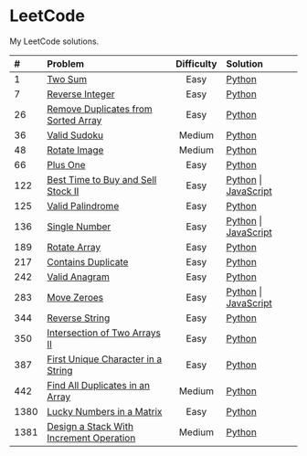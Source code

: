 # LeetCode
My LeetCode solutions.

| # | Problem | Difficulty | Solution |
| :--- | :--- | :---: | :--- |
| 1 | [Two Sum](https://leetcode.com/problems/two-sum/) | Easy | [Python](https://github.com/olma2077/LeetCode/blob/master/Python3/Two%20Sum.py) |
| 7 | [Reverse Integer](https://leetcode.com/problems/reverse-integer/) | Easy | [Python](https://github.com/olma2077/LeetCode/blob/master/Python3/Reverse%20Integer.py) |
| 26 | [Remove Duplicates from Sorted Array](https://leetcode.com/problems/remove-duplicates-from-sorted-array/) | Easy | [Python](https://github.com/olma2077/LeetCode/blob/master/Python3/Remove%20Duplicates%20from%20Sorted%20Array.py) |
| 36 | [Valid Sudoku](https://leetcode.com/problems/valid-sudoku/) | Medium | [Python](https://github.com/olma2077/LeetCode/blob/master/Python3/Valid%20Sudoku.py) |
| 48 | [Rotate Image](https://leetcode.com/problems/rotate-image/) | Medium | [Python](https://github.com/olma2077/LeetCode/blob/master/Python3/Rotate%20Image.py) |
| 66 | [Plus One](https://leetcode.com/problems/plus-one/) | Easy | [Python](https://github.com/olma2077/LeetCode/blob/master/Python3/Plus%20One) |
| 122 | [Best Time to Buy and Sell Stock II](https://leetcode.com/problems/best-time-to-buy-and-sell-stock-ii/) | Easy | [Python](https://github.com/olma2077/LeetCode/blob/master/Python3/Best%20Time%20to%20Buy%20and%20Sell%20Stock%20II.py) \| [JavaScript](https://github.com/olma2077/LeetCode/blob/master/JavaScript/Best%20Time%20to%20Buy%20and%20Sell%20Stock%20II.js) |
| 125 | [Valid Palindrome](https://leetcode.com/problems/valid-palindrome/) | Easy | [Python](https://github.com/olma2077/LeetCode/blob/master/Python3/Valid%20Palindrome.py) |
| 136 | [Single Number](https://leetcode.com/problems/single-number/) | Easy | [Python](https://github.com/olma2077/LeetCode/blob/master/Python3/Single%20Number.py) \| [JavaScript](https://github.com/olma2077/LeetCode/blob/master/JavaScript/Single%20Number.js) |
| 189 | [Rotate Array](https://leetcode.com/problems/rotate-array/) | Easy | [Python](https://github.com/olma2077/LeetCode/blob/master/Python3/Rotate%20Array.py) |
| 217 | [Contains Duplicate](https://leetcode.com/problems/contains-duplicate/) | Easy | [Python](https://github.com/olma2077/LeetCode/blob/master/Python3/Contains%20Duplicate.py) |
| 242 | [Valid Anagram](https://leetcode.com/problems/valid-anagram/) | Easy | [Python](https://github.com/olma2077/LeetCode/blob/master/Python3/Valid%20Anagram.py) |
| 283 | [Move Zeroes](https://leetcode.com/problems/move-zeroes/) | Easy | [Python](https://github.com/olma2077/LeetCode/blob/master/Python3/Move%20Zeroes.py) \| [JavaScript](https://github.com/olma2077/LeetCode/blob/master/JavaScript/Move%20Zeroes.js) |
| 344 | [Reverse String](https://leetcode.com/problems/reverse-string/) | Easy | [Python](https://github.com/olma2077/LeetCode/blob/master/Python3/Reverse%20String.py) |
| 350 | [Intersection of Two Arrays II](https://leetcode.com/problems/intersection-of-two-arrays-ii/) | Easy | [Python](https://github.com/olma2077/LeetCode/blob/master/Python3/Intersection%20of%20Two%20Arrays%20II.py) |
| 387 | [First Unique Character in a String](https://leetcode.com/problems/first-unique-character-in-a-string/) | Easy | [Python](https://github.com/olma2077/LeetCode/blob/master/Python3/First%20Unique%20Character%20in%20a%20String.py) |
| 442 | [Find All Duplicates in an Array](https://leetcode.com/problems/find-all-duplicates-in-an-array/) | Medium | [Python](https://github.com/olma2077/LeetCode/blob/master/Python3/Find%20All%20Duplicates%20in%20an%20Array.py) |
| 1380 | [Lucky Numbers in a Matrix](https://leetcode.com/problems/lucky-numbers-in-a-matrix/) | Easy | [Python](https://github.com/olma2077/LeetCode/blob/master/Python3/Lucky%20Numbers%20in%20a%20Matrix.py) |
| 1381 | [Design a Stack With Increment Operation](https://leetcode.com/problems/design-a-stack-with-increment-operation/) | Medium | [Python](https://github.com/olma2077/LeetCode/blob/master/Python3/Design%20a%20Stack%20With%20Increment%20Operation.py) |
